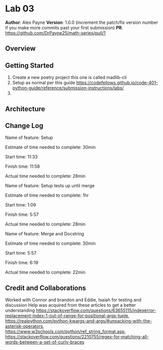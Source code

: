# Lab 03

**Author**: Alex Payne
**Version**: 1.0.0 (increment the patch/fix version number if you make more commits past your first submission)
**PR**: https://github.com/DrPayne25/math-series/pull/1

## Overview
  

## Getting Started
1. Create a new poetry project this one is called madlib-cli
2. Setup as normal per this guide https://codefellows.github.io/code-401-python-guide/reference/submission-instructions/labs/
3. 

## Architecture

## Change Log
Name of feature: Setup

Estimate of time needed to complete: 30min

Start time: 11:33

Finish time: 11:58

Actual time needed to complete: 28min

Name of feature: Setup tests up until merge

Estimate of time needed to complete: 1hr

Start time: 1:09

Finish time: 5:57

Actual time needed to complete: 28min

Name of feature: Merge and Docstring

Estimate of time needed to complete: 30min

Start time: 5:57

Finish time: 6:19

Actual time needed to complete: 22min 




## Credit and Collaborations
Worked with Connor and brandon and Eddie, Isaiah for testing and discussion
Help was acquired from these articles to get a better understanding https://stackoverflow.com/questions/63655115/indexerror-replacement-index-1-out-of-range-for-positional-args-tuple, https://realpython.com/python-kwargs-and-args/#unpacking-with-the-asterisk-operators, https://www.w3schools.com/python/ref_string_format.asp, https://stackoverflow.com/questions/2210755/regex-for-matching-all-words-between-a-set-of-curly-braces
